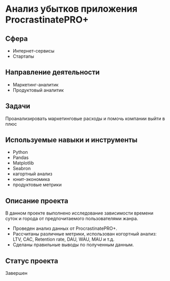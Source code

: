 # Анализ убытков приложения ProcrastinatePRO+

## Сфера
* Интернет-сервисы
* Стартапы

## Направление деятельности
* Маркетинг-аналитик
* Продуктовый аналитик

## Задачи
Проанализировать маркетинговые расходы и помочь компании выйти в плюс

## Используемые навыки и инструменты
* Python
* Pandas
* Matplotlib
* Seabron
* кагортный анализ
* юнит-экономика
* продуктовые метрики

## Описание проекта
В данном проекте выполнено исследование зависимости времени суток и города от предпочитаемого пользователями жанра.
* Проведен анализ данных от ProcrastinatePRO+.
* Рассчитаны различные метрики, использован когортный анализ: LTV, CAC, Retention rate, DAU, WAU, MAU и т.д. 
* Сделаны правильные выводы по полученным данным.

## Статус проекта
Завершен
